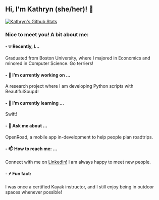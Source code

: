 ## Hi, I'm Kathryn (she/her)! 👋 
[![Kathryn's Github Stats](https://github-readme-stats.vercel.app/api?username=Kathryn-Hackman&hide=stars)](https://github.com/anuraghazra/github-readme-stats)

### Nice to meet you! A bit about me:

#### - 💡 Recently, I...
Graduated from Boston University, where I majored in Economics and minored in Computer Science. Go terriers!
#### - 🔭 I’m currently working on ...
A research project where I am developing Python scripts with BeautifulSoup4!
#### - 🌱 I’m currently learning ...
Swift!
#### - 💬 Ask me about ...
OpenRoad, a mobile app in-development to help people plan roadtrips.  
#### - 📫 How to reach me: ...
Connect with me on [LinkedIn!](https://www.linkedin.com/in/kathryn-hackman/) I am always happy to meet new people.  
#### - ⚡ Fun fact:
I was once a certified Kayak instructor, and I still enjoy being in outdoor spaces whenever possible!
